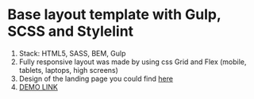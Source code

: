 # Base layout template with Gulp, SCSS and Stylelint

1. Stack: HTML5, SASS, BEM, Gulp
2. Fully responsive layout was made by using css Grid and Flex
   (mobile, tablets, laptops, high screens)
3. Design of the landing page you could find [here](https://www.figma.com/file/7qwsWggv9BAxMi2VPhBuPr/Air-(formerly-Dia)%29?node-id=22904%3A25)
4. [DEMO LINK](https://serhii-naumenko.github.io/dia-landing/)
